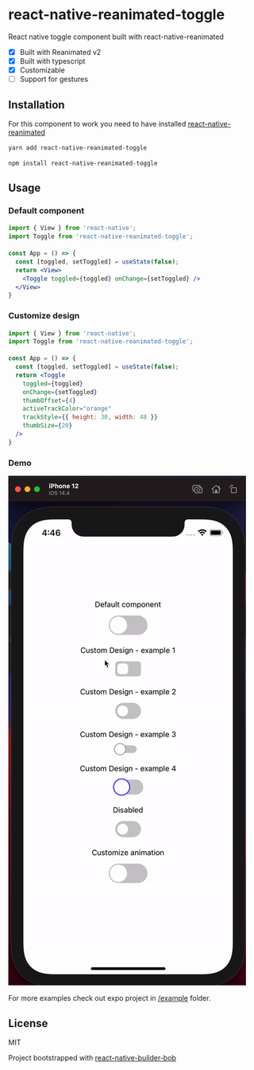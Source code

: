 # react-native-reanimated-toggle

React native toggle component built with react-native-reanimated

- [x] Built with Reanimated v2
- [x] Built with typescript
- [x] Customizable
- [ ] Support for gestures

## Installation
For this component to work you need to have installed [react-native-reanimated](https://github.com/software-mansion/react-native-reanimated)
```sh
yarn add react-native-reanimated-toggle
```
```sh
npm install react-native-reanimated-toggle
```
## Usage

### Default component
```jsx
import { View } from 'react-native';
import Toggle from 'react-native-reanimated-toggle';

const App = () => {
  const [toggled, setToggled] = useState(false);
  return <View>
    <Toggle toggled={toggled} onChange={setToggled} />
  </View>
}
```
### Customize design
```jsx
import { View } from 'react-native';
import Toggle from 'react-native-reanimated-toggle';

const App = () => {
  const [toggled, setToggled] = useState(false);
  return <Toggle
    toggled={toggled}
    onChange={setToggled}
    thumbOffset={4}
    activeTrackColor="orange"
    trackStyle={{ height: 30, width: 48 }}
    thumbSize={20}
  />
}
```
### Demo
![demo gif](./demo.gif)

For more examples check out expo project in [/example](/example) folder.



## License

MIT


Project bootstrapped with [react-native-builder-bob](https://github.com/callstack/react-native-builder-bob)
